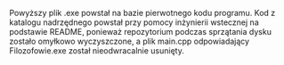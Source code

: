 Powyższy plik .exe powstał na bazie pierwotnego kodu programu. Kod z katalogu nadrzędnego powstał przy pomocy inżynierii 
wstecznej na podstawie README, ponieważ repozytorium podczas sprzątania dysku zostało omyłkowo wyczyszczone, a plik main.cpp odpowiadający Filozofowie.exe 
został nieodwracalnie usunięty.